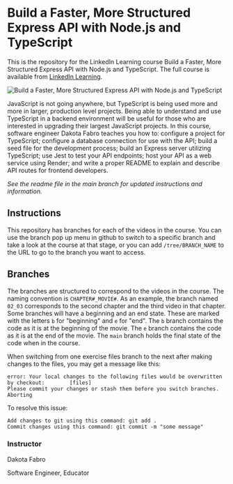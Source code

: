 # Build a Faster, More Structured Express API with Node.js and TypeScript
This is the repository for the LinkedIn Learning course Build a Faster, More Structured Express API with Node.js and TypeScript. The full course is available from [LinkedIn Learning][URL-lil-course].

![Build a Faster, More Structured Express API with Node.js and TypeScript][URL-lil-thumbnail]

JavaScript is not going anywhere, but TypeScript is being used more and more in larger, production level projects. Being able to understand and use TypeScript in a backend environment will be useful for those who are interested in upgrading their largest JavaScript projects. In this course, software engineer Dakota Fabro teaches you how to: configure a project for TypeScript; configure a database connection for use with the API; build a seed file for the development process; build an Express server utilizing TypeScript; use Jest to test your API endpoints; host your API as a web service using Render; and write a proper README to explain and describe API routes for frontend developers.

_See the readme file in the main branch for updated instructions and information._
## Instructions
This repository has branches for each of the videos in the course. You can use the branch pop up menu in github to switch to a specific branch and take a look at the course at that stage, or you can add `/tree/BRANCH_NAME` to the URL to go to the branch you want to access.

## Branches
The branches are structured to correspond to the videos in the course. The naming convention is `CHAPTER#_MOVIE#`. As an example, the branch named `02_03` corresponds to the second chapter and the third video in that chapter. 
Some branches will have a beginning and an end state. These are marked with the letters `b` for "beginning" and `e` for "end". The `b` branch contains the code as it is at the beginning of the movie. The `e` branch contains the code as it is at the end of the movie. The `main` branch holds the final state of the code when in the course.

When switching from one exercise files branch to the next after making changes to the files, you may get a message like this:

    error: Your local changes to the following files would be overwritten by checkout:        [files]
    Please commit your changes or stash them before you switch branches.
    Aborting

To resolve this issue:
	
    Add changes to git using this command: git add .
	Commit changes using this command: git commit -m "some message"


### Instructor
Dakota Fabro

Software Engineer, Educator

[URL-lil-course]: https://www.linkedin.com/learning/build-a-faster-more-structured-express-api-with-node-js-and-typescript/
[URL-lil-thumbnail]: https://media.licdn.com/dms/image/D560DAQE1IzChsP3E1A/learning-public-crop_675_1200/0/1702080670412?e=2147483647&v=beta&t=btNE_ciov9Fpjs6TnHQzvDflp4DkvNl-sEl5ohTqTsA

